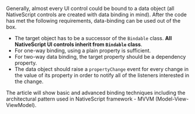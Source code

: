 Generally, almost every UI control could be bound to a data object (all NativeScript controls are created with data binding in mind).
After the code has met the following requirements, data-binding can be used out of the box.

* The target object has to be a successor of the `Bindable` class. **All NativeScript UI controls inherit from `Bindable` class**.
* For one-way binding, using a plain property is sufficient.
* For two-way data binding, the target property should be a dependency property.
* The data object should raise a `propertyChange` event for every change in the value of its property in order to notify all of the listeners interested in the change.

The article will show basic and advanced binding techniques including the architectural pattern used in NativeScript framework - MVVM (Model-View-ViewModel).
